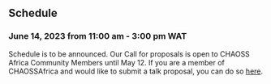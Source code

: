 ## Schedule

### June 14, 2023 from 11:00 am - 3:00 pm WAT 

Schedule is to be announced. 
Our Call for proposals is open to CHAOSS Africa Community Members until May 12. If you are a member of CHAOSSAfrica and would like to submit a talk proposal, you can do so [here](https://forms.gle/hnKtvkq8ky8S9wi49).
